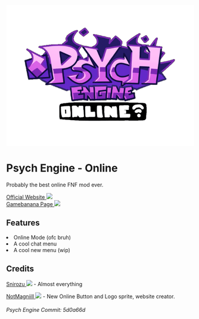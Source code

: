 <center>
  <img src="/logoPsychBumpin.gif">
</center>

<h1><strong>Psych Engine - Online</strong></h1>
<p>Probably the best online FNF mod ever.</p>
<a href="https://psychonline.neocities.org">Official Website <img src="https://psychonline.neocities.org/psychOnlineLogo.png" width="18"> </a> <br>
<a href="https://gamebanana.com/mods/479714">Gamebanana Page <img src="https://images.gamebanana.com/img/ico/sprays/4eaf0b8c34057.png" width="18"> </a>

<h2>Features</h2>
<li>Online Mode (ofc bruh)</li>
<li>A cool chat menu</li>
<li>A cool new menu (wip)</li>

<h2>Credits</h2>
<p><a href="https://www.youtube.com/@snirozu">Snirozu <img src="https://psychonline.neocities.org/snirozu.png" width="18"></a> - Almost everything</p>
<p><a href="https://twitter.com/magniill">NotMagniill <img src="https://psychonline.neocities.org/notmagniill.png" width="18"></a> - New Online Button and Logo sprite, website creator.</p>

###### Psych Engine Commit: 5d0a66d
